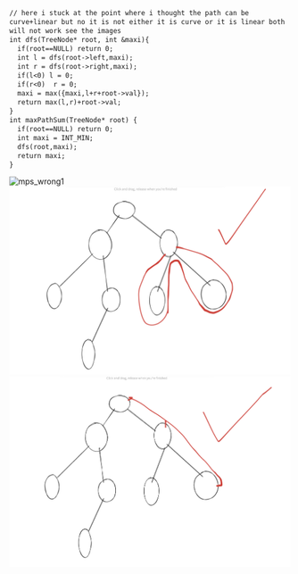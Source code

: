 ```
// here i stuck at the point where i thought the path can be curve+linear but no it is not either it is curve or it is linear both will not work see the images
int dfs(TreeNode* root, int &maxi){
  if(root==NULL) return 0;
  int l = dfs(root->left,maxi);
  int r = dfs(root->right,maxi);
  if(l<0) l = 0;
  if(r<0)  r = 0;
  maxi = max({maxi,l+r+root->val});
  return max(l,r)+root->val;
}
int maxPathSum(TreeNode* root) {
  if(root==NULL) return 0;
  int maxi = INT_MIN;
  dfs(root,maxi);
  return maxi;
}
```

![mps_wrong1](mps_wrong1.png)
![mps_right_curve](mps_right_curve.png)
![mps_right_linear](mps_right_linear.png)
